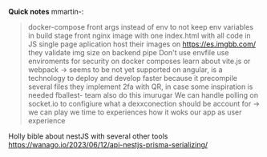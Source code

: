 **Quick notes**
mmartin-:
> docker-compose front args instead of env to not keep env variables in build stage
> front nginx image with one index.html with all code in JS single page aplication
> host their images on https://es.imgbb.com/
> they validate img size on backend pipe
> Don't use envfile use enviroments for security on docker composes
> learn about vite.js or webpack -> seems to be not yet supported on angular, is a technology to deploy and develop faster because it precompile several files
> they implement 2fa with QR, in case some inspiration is needed fballest- team also do this
imurugar
> We can handle polling on socket.io to configiure what a dexxconection should be account for -> we can play we time to experiences how it woks our app as user experience

Holly bible about nestJS with several other tools https://wanago.io/2023/06/12/api-nestjs-prisma-serializing/ 